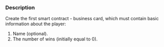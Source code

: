 ### Description
Create the first smart contract - business card, which must contain basic information about the player:
1. Name (optional).
2. The number of wins (initially equal to 0).
